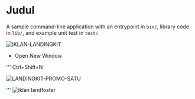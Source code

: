 # Judul

A sample command-line application with an entrypoint in `bin/`, library code
in `lib/`, and example unit test in `test/`.

![IKLAN-LANDINGKIT](https://github.com/ihsanunot/dart-oop-satu/assets/127992374/50853562-e367-4f0c-b29a-e2dfd6dfe468)

- Open New Window

'''
Ctrl+Shift+N

![LANDINGKIT-PROMO-SATU](https://github.com/ihsanunot/dart-oop-satu/assets/127992374/ea2d86b4-7cf1-4957-926d-200e510b47cf)



'''
![iklan landfoster](https://github.com/ihsanunot/dart-oop-satu/assets/127992374/b06192f2-1218-441c-ab79-5ddcd4edd698)
